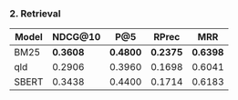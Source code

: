 ### 2. Retrieval

| Model | NDCG@10 | P@5 | RPrec | MRR |
| ----------- | ----------- | ----------- | ----------- | ----------- |
|BM25|**0.3608**|**0.4800**|**0.2375**|**0.6398**|
|qld|0.2906|0.3960|0.1698|0.6041|
|SBERT|0.3438|0.4400|0.1714|0.6183|